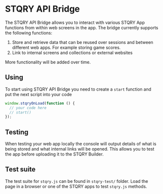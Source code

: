 # STQRY API Bridge

The STQRY API Bridge allows you to interact with various STQRY App functions from within web screens in the app. The bridge currently supports the following functions:

1. Store and retrieve data that can be reused over sessions and between different web apps. For example storing game scores.
2. Link to internal screens and collections or external websites

More functionality will be added over time.

## Using

To start using STQRY API Bridge you need to create a `start` function and put the next script into your code
```javascript
window.stqryOnLoad(function () {
  // your code here
  // start()
});
```

## Testing

When testing your web app locally the console will output details of what is being stored and what internal links will be opened. This allows you to test the app before uploading it to the STQRY Builder.

## Test suite

The test suite for `stqry.js` can be found in `stqry-test/` folder. Load the page in a browser or one of the STQRY apps to test `stqry.js` methods.
